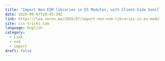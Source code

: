 ```yaml
---
title: "Import Non-ESM libraries in ES Modules, with Client-Side Vanilla JS"
date: 2020-09-07T20:45:34Z
link: https://lea.verou.me/2020/07/import-non-esm-libraries-in-es-modules-with-client-side-vanilla-js/?utm_medium=RSS&utm_source=news.12bit.vn
site: css-tricks.com
language: English
category:
  - Link
  - es6
  - import
draft: false
---
```

